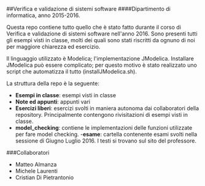 ##Verifica e validazione di sistemi software
####Dipartimento di informatica, anno 2015-2016.

Questa repo contiene tutto quello che è stato fatto durante il corso di Verifica e validazione di sistemi software nell'anno 2016. 
Sono presenti tutti gli esempi visti in classe, molti dei quali sono stati riscritti da ognuno di noi per maggiore chiarezza ed esercizio.

Il linguaggio utilizzato è Modelica; l'implementazione JModelica. Installare JModelica può essere complicato; per questo motivo è stato
realizzato uno script che automatizza il tutto (installJModelica.sh). 

La struttura della repo è la seguente:

- **Esempi in classe**: esempi visti in classe
- **Note ed appunti**: appunti vari
- **Esercizi liberi**: esercizi svolti in maniera autonoma dai collaboratori della repository. Principalmente contengono rivisitazioni di
  esempi visti in classe.
- **model_checking**: contiene le implementazioni delle funzioni utilizzate per fare model checking.
-**esame**: cartella contenente esami svolti nella sessione di Giugno Luglio 2016. I testi si trovano sul sito del professore. 

###Collaboratori

- Matteo Almanza
- Michele Laurenti
- Cristian Di Pietrantonio
